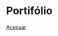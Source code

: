 # Portifólio

 <a href="https://elissandrossoares.github.io/portifolio.github.io/">Acessar</a>

 
 
